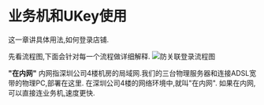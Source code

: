 # 业务机和UKey使用

这一章讲具体用法,如何登录店铺.

先看流程图,下面会针对每一个流程做详细解释.
![防关联登录流程图](http://lemai.oss-cn-shenzhen.aliyuncs.com/gitbook_netlogin/%E9%98%B2%E5%85%B3%E8%81%94%E7%99%BB%E5%BD%95%E6%B5%81%E7%A8%8B%E5%9B%BE.jpeg)


**"在内网"**
内网指深圳公司4楼机房的局域网.我们的三台物理服务器和连接ADSL宽带的物理PC,部署在这里.
在深圳公司4楼的网络环境中,就叫"在内网".
如果在内网,可以直接连业务机,速度更快.


